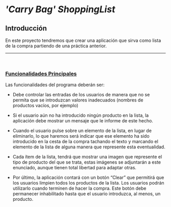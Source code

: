 # ***'Carry Bag' ShoppingList***

## Introducción

En este proyecto tendremos que crear una aplicación que sirva como lista de la compra partiendo de una práctica anterior.  
___

<br/>

### <u>Funcionalidades Principales</u>

Las funcionalidades del programa deberán ser: 

+ Debe controlar las entradas de los usuarios de manera que no se permita que se introduzcan
valores inadecuados (nombres de productos vacíos, por ejemplo)

+ Si el usuario aún no ha introducido ningún producto en la lista, la aplicación debe mostrar un
mensaje que le informe de este hecho.

+ Cuando el usuario pulse sobre un elemento de la lista, en lugar de eliminarlo, lo que haremos será
indicar que ese elemento ha sido introducido en la cesta de la compra tachando el texto y marcando
el elemento de la lista de alguna manera que represente esta eventualidad.

+ Cada ítem de la lista, tendrá que mostrar una imagen que represente el tipo de producto del que se
trata, estas imágenes se adjuntarán a este enunciado, aunque tienen total libertad para adaptar
otras.

+  Por último, la aplicación contará con un botón “Clear” que permitirá que los usuarios limpien todos
los productos de la lista. Los usuarios podrán utilizarlo cuando terminen de hacer la compra. Este
botón debe permanecer inhabilitado hasta que el usuario introduzca, al menos, un producto.

